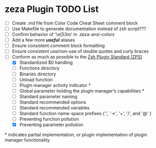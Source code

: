 # zeza Plugin TODO List

- [ ] Create .md file from Color Code Cheat Sheet comment block
- [ ] Use Makefile to generate documentation instead of zsh script???
- [ ] Confirm behavior of '\e[53m' in .zeza-ansi-colors
- [ ] Add a few more ***useful*** aliases
- [ ] Ensure consistent comment block formatting
- [ ] Ensure consistent use/non-use of double quotes and curly braces
- [ ] Conform as much as possible to the [Zsh Plugin Standard (ZPS)](https://wiki.zshell.dev/community/zsh_plugin_standard)
    - [X] Standardized $0 handling
    - [ ] Functions directory
    - [ ] Binaries directory
    - [ ] Unload function
    - [ ] Plugin manager activity indicator \*
    - [ ] Global parameter holding the plugin manager’s capabilities \*
    - [ ] Standard parameter naming
    - [ ] Standard recommended options
    - [ ] Standard recommended variables
    - [ ] Standard function name-space prefixes ('.', '→', '+', '/', and '@' )
    - [ ] Preventing function pollution
    - [X] Preventing parameter pollution

\* indicates partial implementation, or plugin implementation of plugin manager functionality
